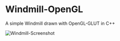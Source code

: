 # Windmill-OpenGL
A simple Windmill drawn with OpenGL-GLUT in C++

![Windmill-Screenshot](https://github.com/OmarMGaber/Windmill-OpenGL/assets/66267372/1814fe29-fa30-4d93-9f61-5b2269a04f71)
